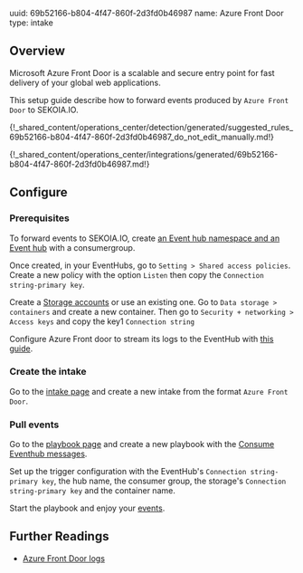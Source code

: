 uuid: 69b52166-b804-4f47-860f-2d3fd0b46987
name: Azure Front Door
type: intake

## Overview

Microsoft Azure Front Door is a scalable and secure entry point for fast delivery of your global web applications.

This setup guide describe how to forward events produced by `Azure Front Door` to SEKOIA.IO.

{!_shared_content/operations_center/detection/generated/suggested_rules_69b52166-b804-4f47-860f-2d3fd0b46987_do_not_edit_manually.md!}

{!_shared_content/operations_center/integrations/generated/69b52166-b804-4f47-860f-2d3fd0b46987.md!}

## Configure

### Prerequisites

To forward events to SEKOIA.IO, create [an Event hub namespace and an Event hub](https://docs.microsoft.com/en-us/azure/event-hubs/event-hubs-create) with a consumergroup.

Once created, in your EventHubs, go to `Setting > Shared access policies`.
Create a new policy with the option `Listen` then copy the `Connection string-primary key`.

Create a [Storage accounts](https://docs.microsoft.com/en-us/azure/storage/common/storage-account-create) or use an existing one. Go to `Data storage > containers` and create a new container.
Then go to `Security + networking > Access keys` and copy the key1 `Connection string`

Configure Azure Front door to stream its logs to the EventHub with [this guide](https://docs.microsoft.com/en-us/azure/frontdoor/standard-premium/how-to-logs#configure-logs).

### Create the intake

Go to the [intake page](https://app.sekoia.io/operations/intakes) and create a new intake from the format `Azure Front Door`.

### Pull events

Go to the [playbook page](https://app.sekoia.io/operations/playbooks) and create a new playbook with the [Consume Eventhub messages](../../../automate/library/microsoft-azure.md#consume-eventhub-messages). 

Set up the trigger configuration with the EventHub's `Connection string-primary key`, the hub name, the consumer group, the storage's `Connection string-primary key` and the container name.

Start the playbook and enjoy your [events](https://app.sekoia.io/operations/events).

## Further Readings

- [Azure Front Door logs](https://docs.microsoft.com/en-us/azure/frontdoor/standard-premium/how-to-logs)
